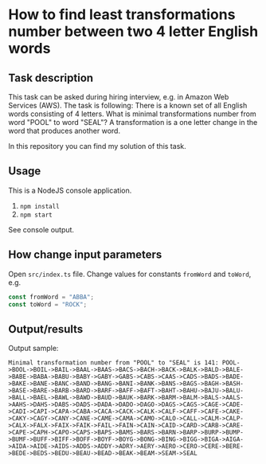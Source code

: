 # How to find least transformations number between two 4 letter English words
## Task description
This task can be asked during hiring interview, e.g. in Amazon Web Services (AWS). 
The task is following:
There is a known set of all English words consisting of 4 letters.
What is minimal transformations number from word "POOL" to word "SEAL"?
A transformation is a one letter change in the word that produces another word.

In this repository you can find my solution of this task.

## Usage
This is a NodeJS console application.
1. `npm install`
2. `npm start`

See console output.

## How change input parameters
Open `src/index.ts` file. Change values for constants `fromWord` and `toWord`, e.g.
```typescript
const fromWord = "ABBA";
const toWord = "ROCK";
```

## Output/results
Output sample:
```
Minimal transformation number from "POOL" to "SEAL" is 141: POOL->BOOL->BOIL->BAIL->BAAL->BAAS->BACS->BACH->BACK->BALK->BALD->BALE->BABE->BABA->BABU->BABY->GABY->GABS->CABS->CAAS->CADS->BADS->BADE->BAKE->BANE->BANC->BAND->BANG->BANI->BANK->BANS->BAGS->BAGH->BASH->BASE->BARE->BARB->BARD->BARF->BAFF->BAFT->BAHT->BAHU->BAJU->BALU->BALL->BAEL->BAWL->BAWD->BAUD->BAUK->BARK->BARM->BALM->BALS->AALS->AAHS->DAHS->DABS->DADS->DADA->DADO->DAGO->DAGS->CAGS->CAGE->CADE->CADI->CAPI->CAPA->CABA->CACA->CACK->CALK->CALF->CAFF->CAFE->CAKE->CAKY->CAGY->CANY->CANE->CAME->CAMA->CAMO->CALO->CALL->CALM->CALP->CALX->FALX->FAIX->FAIK->FAIL->FAIN->CAIN->CAID->CARD->CARB->CARE->CAPE->CAPH->CAPO->CAPS->BAPS->BAMS->BARS->BARN->BARP->BURP->BUMP->BUMF->BUFF->BIFF->BOFF->BOYF->BOYG->BONG->BING->BIGG->BIGA->AIGA->AIDA->AIDE->AIDS->ADDS->ADDY->ADRY->AERY->AERO->CERO->CERE->BERE->BEDE->BEDS->BEDU->BEAU->BEAD->BEAK->BEAM->SEAM->SEAL
```